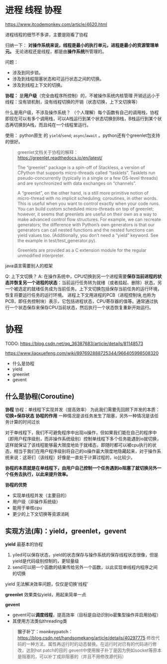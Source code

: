 # 进程 线程 协程
https://www.itcodemonkey.com/article/4620.html

进程线程的细节不多讲，主要是刚看了协程

归纳一下：
**对操作系统来说，线程是最小的执行单元，进程是最小的资源管理单元。**
无论进程还是线程，都是由**操作系统**所管理的。

问题：
- 涉及到同步锁。
- 涉及到线程阻塞状态和可运行状态之间的切换。
- 涉及到线程上下文的切换。



**协程：**
是**用户级**（完全由程序所控制）的，不被操作系统内核管理
开销远远小于线程：没有锁机制，没有线程切换的开销（状态切换，上下文切换等）

什么是用户级，不涉及操作系统？
（个人理解）每个函数有自己的调用栈，协程即现在可以有多个调用栈，可以A栈运行到某个状态切换到B栈，B栈运行到某个状态再切换到A栈，而且纯在一个线程里运行。

使用：
python原生 的 ``yield``/``send``; ``async``/``await`` 。python还有个greenlet包支持的很好。

> greenlet文档关于协程的解释：
> https://greenlet.readthedocs.io/en/latest/
> 
> The “greenlet” package is a spin-off of Stackless, a version of CPython that supports micro-threads called “tasklets”. Tasklets run pseudo-concurrently (typically in a single or a few OS-level threads) and are synchronized with data exchanges on “channels”.
> 
> A “greenlet”, on the other hand, is a still more primitive notion of micro-thread with no implicit scheduling; coroutines, in other words. This is useful when you want to control exactly when your code runs. You can build custom scheduled micro-threads on top of greenlet; however, it seems that greenlets are useful on their own as a way to make advanced control flow structures. For example, we can recreate generators; the difference with Python’s own generators is that our generators can call nested functions and the nested functions can yield values too. (Additionally, you don’t need a “yield” keyword. See the example in test/test_generator.py).
> 
> Greenlets are provided as a C extension module for the regular unmodified interpreter.

java语言需要别人的框架


Q: 上下文切换？
A: 在操作系统中，CPU切换到另一个进程需要**保存当前进程的状态并恢复另一个进程的状态**：当前运行任务转为就绪（或者挂起、删除）状态，另一个被选定的就绪任务成为当前任务。上下文切换包括保存当前任务的运行环境，恢复将要运行任务的运行环境。
进程上下文用进程的PCB（进程控制块,也称为PCB，即任务控制块）表示，它包括进程状态，CPU寄存器的值等。通常通过执行一个状态保存来保存CPU当前状态，然后执行一个状态恢复重新开始运行。

# 协程
TODO: https://blog.csdn.net/qq_36387683/article/details/81148573

https://www.liaoxuefeng.com/wiki/897692888725344/966405998508320

- 什么是协程
- yield
- greenlet
- gevent

## 什么是协程(Coroutine)
**协程**
协程：单线程下实现并发（提高效率）
为此我们需要先回顾下并发的本质：**切换+保存状态**
**协程的作用**
一种情况是该任务发生了阻塞，另外一种情况是该任务计算的时间过长

对于单线程下，我们不可避免程序中出现io操作，但如果我们能在自己的程序中（即用户程序级别，而非操作系统级别）控制单线程下多个任务能遇到io就切换，这样就保证了该线程能够最大限度地处于就绪态，即随时都可以被cpu执行的状态，相当于我们在用户程序级别将自己的io操作最大限度地隐藏起来，对于操作系统来说：这哥们（该线程）好像是一直处于计算过程的，io比较少。

**协程的本质就是在单线程下，由用户自己控制一个任务遇到io阻塞了就切换另外一个任务去执行，以此来提升效率。**

**协程的优势**
- 实现单线程并发（主要目的）
- 用户级（非操作系统级）
- 能用于单核cpu
- 更少的上下文切换等资源消耗

## 实现方法(库)：yield，greenlet，gevent
**yield**
最基本的协程
1. yiled可以保存状态，yield的状态保存与操作系统的保存线程状态很像，但是yield是代码级别控制的，更轻量级
2. send可以把一个函数的结果传给另外一个函数，以此实现单线程内程序之间的切换

yield 无法解决效率问题，仅仅是切换‘线程’

**greenlet**
效果类似yield，用起来简单一点

**gevent**
- gevent可以**调度线程**，提高效率（目标是自动识别io密集型操作并启用协程）
- 其使用方法类似threading类

> **猴子补丁：monkeypatch：**
> https://blog.csdn.net/handsomekang/article/details/40297775
> 修改代码的一种方法，属性再运行时的动态替换。在运行时对已有的代码进行修改，达到hot patch的目的
> gevent中使用猴子补丁是因为例如socket等原本是阻塞的，可以补丁成非阻塞的（并且不用修改源代码）